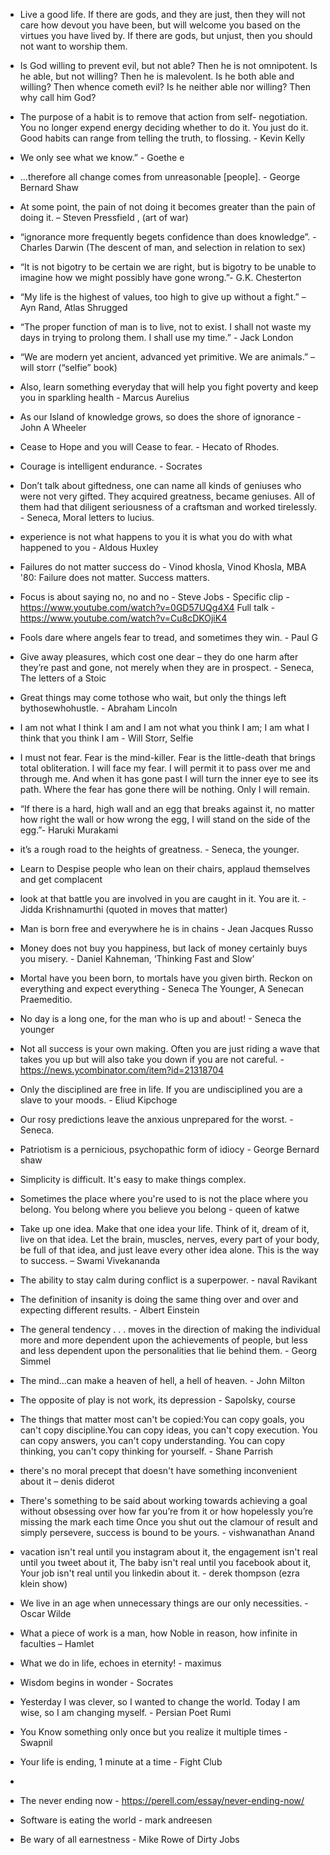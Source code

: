 
- Live a good life. If there are gods, and they are just, then they will not care how devout you have been, but will welcome you based on the virtues you have lived by. If there are gods, but unjust, then you should not want to worship them.

- Is God willing to prevent evil, but not able? Then he is not omnipotent. Is he able, but not willing? Then he is malevolent. Is he both able and willing? Then whence cometh evil? Is he neither able nor willing? Then why call him God?

- The purpose of a habit is to remove that action from self- negotiation. You no longer expend energy deciding whether to do it. You just do it. Good habits can range from telling the truth, to flossing. - Kevin Kelly

- We only see what we know.” - Goethe
e
- …therefore all change comes from unreasonable [people]. - George Bernard Shaw

- At some point, the pain of not doing it becomes greater than the pain of doing it. – Steven Pressfield , (art of war)

- “ignorance more frequently begets confidence than does knowledge”. - Charles Darwin (The descent of man, and selection in relation to sex)

- “It is not bigotry to be certain we are right, but is bigotry to be unable to imagine how we might possibly have gone wrong.”- G.K. Chesterton

- “My life is the highest of values, too high to give up without a fight.” – Ayn Rand, Atlas Shrugged

- “The proper function of man is to live, not to exist. I shall not waste my days in trying to prolong them. I shall use my time.” - Jack London

- “We are modern yet ancient, advanced yet primitive. We are animals.” – will storr (“selfie” book)

- Also, learn something everyday that will help you fight poverty and keep you in sparkling health - Marcus Aurelius

- As our Island of knowledge grows, so does the shore of ignorance - John A Wheeler

- Cease to Hope and you will Cease to fear. - Hecato of Rhodes.

- Courage is intelligent endurance. - Socrates

- Don’t talk about giftedness, one can name all kinds of geniuses who were not very gifted. They acquired greatness, became geniuses. All of them had that diligent seriousness of a craftsman and worked tirelessly. - Seneca, Moral letters to lucius.

- experience is not what happens to you it is what you do with what happened to you - Aldous Huxley

- Failures do not matter success do - Vinod khosla, Vinod Khosla, MBA '80: Failure does not matter. Success matters.

- Focus is about saying no, no and no - Steve Jobs - Specific clip - https://www.youtube.com/watch?v=0GD57UQg4X4 Full talk - https://www.youtube.com/watch?v=Cu8cDKOjiK4

- Fools dare where angels fear to tread, and sometimes they win. - Paul G

- Give away pleasures, which cost one dear – they do one harm after they’re past and gone, not merely when they are in prospect. - Seneca, The letters of a Stoic

- Great things may come tothose who wait, but only the things left bythosewhohustle. - Abraham Lincoln

- I am not what I think I am and I am not what you think I am; I am what I think that you think I am - Will Storr, Selfie

- I must not fear. Fear is the mind-killer. Fear is the little-death that brings total obliteration. I will face my fear. I will permit it to pass over me and through me. And when it has gone past I will turn the inner eye to see its path. Where the fear has gone there will be nothing. Only I will remain.

- “If there is a hard, high wall and an egg that breaks against it, no matter how right the wall or how wrong the egg, I will stand on the side of the egg.”- Haruki Murakami

- it’s a rough road to the heights of greatness. - Seneca, the younger.

- Learn to Despise people who lean on their chairs, applaud themselves and get complacent

- look at that battle you are involved in you are caught in it. You are it. - Jidda Krishnamurthi (quoted in moves that matter)

- Man is born free and everywhere he is in chains - Jean Jacques Russo

- Money does not buy you happiness, but lack of money certainly buys you misery. - Daniel Kahneman, ‘Thinking Fast and Slow’

- Mortal have you been born, to mortals have you given birth. Reckon on everything and expect everything - Seneca The Younger, A Senecan Praemeditio.

- No day is a long one, for the man who is up and about! - Seneca the younger

- Not all success is your own making. Often you are just riding a wave that takes you up but will also take you down if you are not careful. - https://news.ycombinator.com/item?id=21318704

- Only the disciplined are free in life. If you are undisciplined you are a slave to your moods. - Eliud Kipchoge

- Our rosy predictions leave the anxious unprepared for the worst. - Seneca.

- Patriotism is a pernicious, psychopathic form of idiocy - George Bernard shaw

- Simplicity is difficult. It's easy to make things complex.

- Sometimes the place where you're used to is not the place where you belong. You belong where you believe you belong - queen of katwe

- Take up one idea. Make that one idea your life. Think of it, dream of it, live on that idea. Let the brain, muscles, nerves, every part of your body, be full of that idea, and just leave every other idea alone. This is the way to success. – Swami Vivekananda

- The ability to stay calm during conflict is a superpower. - naval Ravikant

- The definition of insanity is doing the same thing over and over and expecting different results. - Albert Einstein

- The general tendency . . . moves in the direction of making the individual more and more dependent upon the achievements of people, but less and less dependent upon the personalities that lie behind them. - Georg Simmel

- The mind…can make a heaven of hell, a hell of heaven. - John Milton

- The opposite of play is not work, its depression - Sapolsky, course

- The things that matter most can't be copied:You can copy goals, you can't copy discipline.You can copy ideas, you can't copy execution. You can copy answers, you can't copy understanding. You can copy thinking, you can't copy thinking for yourself. - Shane Parrish

- there's no moral precept that doesn't have something inconvenient about it – denis diderot

- There's something to be said about working towards achieving a goal without obsessing over how far you’re from it or how hopelessly you’re missing the mark each time Once you shut out the clamour of result and simply persevere, success is bound to be yours. - vishwanathan Anand

- vacation isn't real until you instagram about it, the engagement isn't real until you tweet about it, The baby isn't real until you facebook about it, Your job isn't real until you linkedin about it. - derek thompson (ezra klein show)

- We live in an age when unnecessary things are our only necessities. - Oscar Wilde

- What a piece of work is a man, how Noble in reason, how infinite in faculties – Hamlet

- What we do in life, echoes in eternity! - maximus

- Wisdom begins in wonder - Socrates

- Yesterday I was clever, so I wanted to change the world. Today I am wise, so I am changing myself. - Persian Poet Rumi

- You Know something only once but you realize it multiple times - Swapnil

- Your life is ending, 1 minute at a time - Fight Club 
- 
- The never ending now - https://perell.com/essay/never-ending-now/

- Software is eating the world - mark andreesen

- Be wary of all earnestness - Mike Rowe of Dirty Jobs 